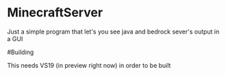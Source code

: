 # MinecraftServer
Just a simple program that let's you see java and bedrock sever's output in a GUI

#Building

This needs VS19 (in preview right now) in order to be built